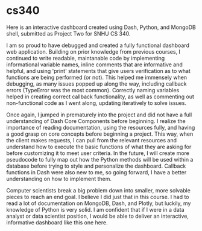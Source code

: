 # cs340
Here is an interactive dashboard created using Dash, Python, and MongoDB shell, submitted as Project Two for SNHU CS 340.

I am so proud to have debugged and created a fully functional dashboard web application. Building on prior knowledge from 
previous courses, I continued to write readable, maintanable code by implementing informational variable names, 
inline comments that are informative and helpful, and using 'print' statements that give users verification as to what
functions are being performed (or not). This helped me immensely when debugging, as many issues popped up along the way,
including callback errors (TypeError was the most common). Correctly naming variables helped in creating correct callback
functionality, as well as commenting out non-functional code as I went along, updating iteratively to solve issues.

Once again, I jumped in prematurely into the project and did not have a full understanding of Dash Core Components 
before beginning. I realize the importance of reading documentation, using the resources fully, and having a good grasp
on core concepts before beginning a project. This way, when the client makes requests, I can pull from the relevant
resources and understand how to execute the basic functions of what they are asking for before customizing it to meet
user criteria. In the future, I will create more pseudocode to fully map out how the Python methods will be used within
a database before trying to style and personalize the dashboard. Callback functions in Dash were also new to me, so going
forward, I have a better understanding on how to implement them.

Computer scientists break a big problem down into smaller, more solvable pieces to reach an end goal. I believe I did just 
that in this course. I had to read a lot of documentation on MongoDB, Dash, and Plotly, but luckily, my knowledge of Python 
is very solid. I am confident that if I were in a data analyst or data scientist position, I would be able to deliver an interactive,
informative dashboard like this one here. 

